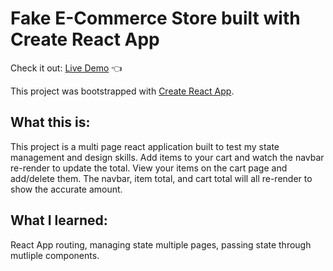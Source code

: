 # Fake E-Commerce Store built with Create React App

Check it out: [Live Demo](https://skeanster.github.io/web-store/) :point_left:

This project was bootstrapped with [Create React App](https://github.com/facebook/create-react-app).

## What this is:

This project is a multi page react application built to test my state management and design skills.
Add items to your cart and watch the navbar re-render to update the total. View your items on the cart page and add/delete them. The navbar, item total, and cart total will all re-render to show the accurate amount.

## What I learned:

React App routing, managing state multiple pages, passing state through mutliple components.

